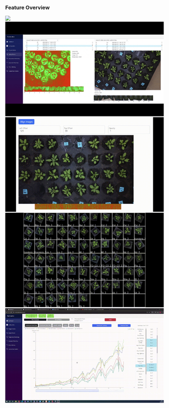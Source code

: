 ### Feature Overview

<img style="height:300px" src="./Confluence/Gifs/RobotMovement.gif"/>
<img style="height:300px" src="./Confluence/Gifs/IndividualPhotos.gif"/>

<img style="height:300px" src="./Confluence/Gifs/GlobalAlignment.gif"/>
<img style="height:300px" src="./Confluence/Gifs/VirtualImage.gif"/>
<img style="height:300px" src="./Confluence/Gifs/FilterVirtualImages.gif"/>
